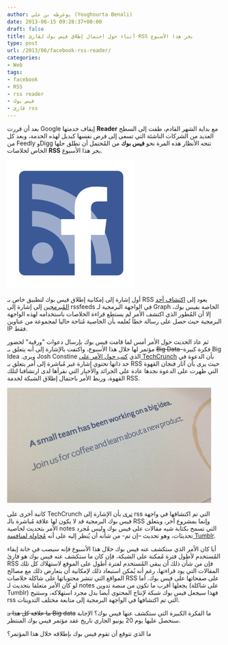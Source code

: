 ```yaml
---
author: يوغرطة بن علي (Youghourta Benali)
date: 2013-06-15 09:28:37+00:00
draft: false
title: أنباء حول احتمال إطلاق فيس بوك لقارئ RSS بحر هذا الأسبوع
type: post
url: /2013/06/facebook-rss-reader/
categories:
- Web
tags:
- facebook
- RSS
- rss reader
- فيس بوك
- قارئ rss
---
```


بعد أن قررت Google إيقاف خدمتها **Reader** مع بداية الشهر القادم، طفت إلى السطح العديد من الشركات الناشئة التي تسعى إلى فرض نفسها كبديل لهذه الخدمة، وبعد كل من Feedly وDigg تتجه الأنظار هذه المرة نحو **فيس بوك** من المُحتمل أن تطلق حلها الخاص لخلاصات **RSS** بحر هذا الأسبوع.




[![facebook-rss](facebook-rss.jpg)
](facebook-rss.jpg)




أول إشارة إلى إمكانية إطلاق فيس بوك لتطبيق خاص بـ RSS يعود إلى [اكتشاف أحد المُبرمجين](http://tom.waddington.me/blog/2013/06/13/facebook-rss-to-replace-google-reader/) إلى إشارة إلى rssfeeds في الواجهة البرمجية لـ Graph الخاصة بفيس بوك، إلا أن المُطور الذي اكتشف الأمر لم يستطع قراءة الخلاصات باستخدامه لهذه الواجهة البرمجية حيث حصل على رسالة خطأ تُعلمه بأن الخاصية مُتاحة حاليا لمجموعة من عناوين IP فقط.




ثم عاد الحديث حول الأمر أمس لما قامت فيس بوك بإرسال دعوات "ورقية" لحضور مؤتمر لها خلال هذا الأسبوع، واكتفت بالإشارة إلى أنه يتعلق بـ <del>Big Data  </del>فكرة كبيرة Big Idea .ويرى Josh Constine الذي [كتب حول الأمر على TechCrunch](http://techcrunch.com/2013/06/14/facebook-reader/) بأن الدعوة في حد ذاتها تحتوي إشارة غير مُباشرة إلى أمر يتعلق بـ RSS حيث يرى بأن آثار فنجان القهوة التي ظهرت على الدعوة نجدها عادة على الجرائد والأخبار التي نقرأها لدى ارتشافنا لتلك القهوة، وربط الأمر باحتمال إطلاق الشبكة لخدمة RSS.




[![mysterious_facebook_invite_big-data](mysterious_facebook_invite_big-data.jpg)
](mysterious_facebook_invite_big-data.jpg)




كاتبة أخرى على TechCrunch [ترى](http://techcrunch.com/2013/06/13/api-code-could-point-to-facebook-building-an-rss-reader/) بأن الإشارة إلى rss التي تم اكتشافها في واجهة فيس بوك البرمجية قد لا يكون لها علاقة مُباشرة بالـ RSS وإنما بمشروع آخر، ويتعلق الأمر بتحديث لخاصية notes التي تسمح بكتابة شبه مقالات على فيس بوك وليس مُجرد تحديثات، وهو تحديث –إن تم- من شأنه أن يُنظر إليه على أنه [مُحاولة لمنافسة Tumblr](http://techcrunch.com/2013/05/27/facebook-blogs/).




أيا كان الأمر الذي ستكشف عنه فيس بوك خلال هذا الأسبوع فإنه سيصب في خانة إبقاء المُستخدم لأطول فترة مُمكنة على الشبكة، فإن كان ما ستكشف عنه فيس بوك هو قارئ RSS فإن من شأن ذلك أن يبقي المُستخدم لفترة أطول على الموقع لاستهلاك كل تلك المقالات التي يود قراءتها، رغم أنه يُمكن استبعاد ذلك لإمكانية أن يتعارض ذلك مع مصالح المواقع التي تنشر محتوياتها على شاكلة خلاصات RSS على صفحاتها على فيس بوك. أما لو كان الأمر متعلقا بتحديث لـ notes يجعلها أقرب ما تكون من منصة تدوين (على شاكلة Tumblr) فهذا سيجعل فيس بوك شبكة لإنتاج المحتوى أيضا بدل مجرد استهلاكه، وستتيح rss التي تم اكتشافها في الواجهة البرمجية إلى متابعة مختلف التدوينات.




<del>ما علاقة كل هذا بـ Big data</del> ما الفكرة الكبيرة التي ستكشف عنها فيس بوك؟ الإجابة سنحصل عليها يوم 20 يونيو الجاري تاريخ عقد مؤتمر فيس بوك المنتظر.




ما الذي تتوقع أن تقوم فيس بوك بإطلاقه خلال هذا المؤتمر؟
